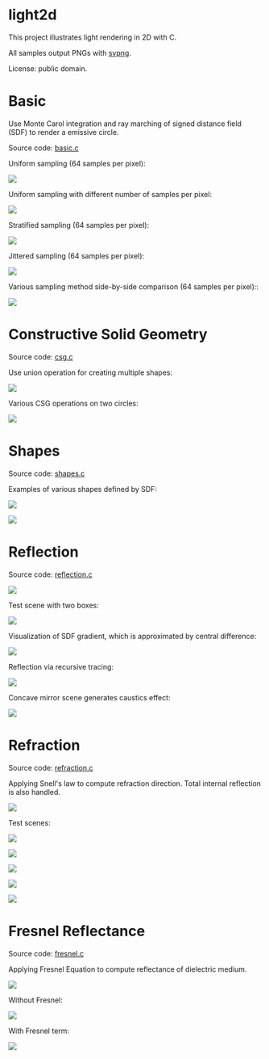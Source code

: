 # light2d
This project illustrates light rendering in 2D with C.

All samples output PNGs with [svpng](https://github.com/miloyip/svpng).

License: public domain.

# Basic

Use Monte Carol integration and ray marching of signed distance field (SDF) to render a emissive circle.

Source code: [basic.c](basic.c)

Uniform sampling (64 samples per pixel):

![ ](basic_a64.png)

Uniform sampling with different number of samples per pixel:

![ ](basic_varyingn.png)

Stratified sampling (64 samples per pixel):

![ ](basic_b64.png)

Jittered sampling (64 samples per pixel):

![ ](basic_c64.png)

Various sampling method side-by-side comparison (64 samples per pixel)::

![ ](basic_varyingsampling.png)

# Constructive Solid Geometry

Source code: [csg.c](csg.c)

Use union operation for creating multiple shapes:

![ ](csg_scene.png)

Various CSG operations on two circles:

![ ](csg_ops.png)

# Shapes

Source code: [shapes.c](shapes.c)

Examples of various shapes defined by SDF:

![ ](shapes.png)

![ ](m.png)

# Reflection

Source code: [reflection.c](reflection.c)

![ ](vector_reflect.png)

Test scene with two boxes:

![ ](reflection_boxscene.png)

Visualization of SDF gradient, which is approximated by central difference:

![ ](reflection_boxgradient.png)

Reflection via recursive tracing:

![ ](reflection_box.png)

Concave mirror scene generates caustics effect:

![ ](reflection_concavemirror.png)

# Refraction

Source code: [refraction.c](refraction.c)

Applying Snell's law to compute refraction direction. Total internal reflection is also handled.

![ ](vector_refract.png)

Test scenes:

![ ](refraction_box.png)

![ ](refraction_concavelens.png)

![ ](refraction_convexlens.png)

![ ](refraction_semicircular.png)

![ ](m2.png)

# Fresnel Reflectance

Source code: [fresnel.c](fresnel.c)

Applying Fresnel Equation to compute reflectance of dielectric medium.

![ ](vector_fresnel.png)

Without Fresnel:

![ ](refraction_montage.png)

With Fresnel term:

![ ](fresnel_montage.png)
